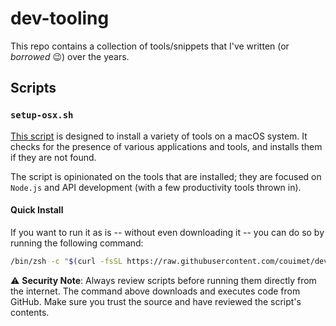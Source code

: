 # dev-tooling

This repo contains a collection of tools/snippets that I've written (or _borrowed_ 😉) over the years.

## Scripts

### `setup-osx.sh`

[This script](./scripts/setup-osx.sh) is designed to install a variety of tools on a macOS system. It checks for the presence of various applications and tools, and installs them if they are not found.

The script is opinionated on the tools that are installed; they are focused on `Node.js` and API development (with a few productivity tools thrown in).

#### Quick Install

If you want to run it as is -- without even downloading it -- you can do so by running the following command:

```bash
/bin/zsh -c "$(curl -fsSL https://raw.githubusercontent.com/couimet/dev-tooling/main/scripts/setup-osx.sh)"
```

⚠️ **Security Note**: Always review scripts before running them directly from the internet. The command above downloads and executes code from GitHub. Make sure you trust the source and have reviewed the script's contents.
